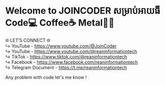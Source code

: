 # Welcome to JOINCODER សម្រាប់អាយធី Code💻 Coffee☕ Metal🤘🏽

🌐 LET’S CONNECT 🌐 <br/>
↪ YouTube - https://www.youtube.com/@JoinCoder <br/>
↪ YouTube - https://www.youtube.com/@reaninformationtech <br/>
↪ TikTok - https://www.tiktok.com/@reaninformationtech <br/>
↪ Facebook - https://www.facebook.com/reaninformationtech <br/>
↪ Telegram Document - https://t.me/reaninformationtech <br/>

Any problem with code let's  me know !
